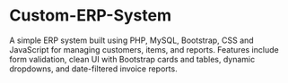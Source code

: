 # Custom-ERP-System
A simple ERP system built using PHP, MySQL, Bootstrap, CSS and JavaScript for managing customers, items, and reports. Features include form validation, clean UI with Bootstrap cards and tables, dynamic dropdowns, and date-filtered invoice reports.
